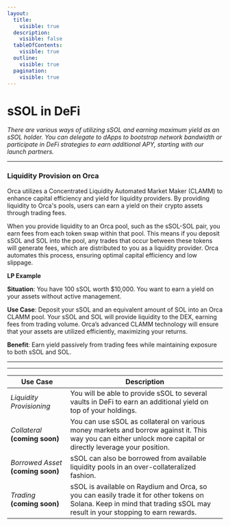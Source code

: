 ```yaml
---
layout:
  title:
    visible: true
  description:
    visible: false
  tableOfContents:
    visible: true
  outline:
    visible: true
  pagination:
    visible: true
---
```


# sSOL in DeFi

_There are various ways of utilizing sSOL and earning maximum yield as an sSOL holder. You can delegate to dApps to bootstrap network bandwidth or participate in DeFi strategies to earn additional APY, starting with our launch partners._

***

### Liquidity Provision on Orca

Orca utilizes a Concentrated Liquidity Automated Market Maker (CLAMM) to enhance capital efficiency and yield for liquidity providers. By providing liquidity to Orca's pools, users can earn a yield on their crypto assets through trading fees.

When you provide liquidity to an Orca pool, such as the sSOL-SOL pair, you earn fees from each token swap within that pool. This means if you deposit sSOL and SOL into the pool, any trades that occur between these tokens will generate fees, which are distributed to you as a liquidity provider. Orca automates this process, ensuring optimal capital efficiency and low slippage.

**LP Example**

**Situation**: You have 100 sSOL worth $10,000. You want to earn a yield on your assets without active management.

**Use Case**: Deposit your sSOL and an equivalent amount of SOL into an Orca CLAMM pool. Your sSOL and SOL will provide liquidity to the DEX, earning fees from trading volume. Orca’s advanced CLAMM technology will ensure that your assets are utilized efficiently, maximizing your returns.

**Benefit**: Earn yield passively from trading fees while maintaining exposure to both sSOL and SOL.

***

***

| **Use Case**                        | **Description**                                                                                                                                                            |
| ----------------------------------- | -------------------------------------------------------------------------------------------------------------------------------------------------------------------------- |
| _Liquidity Provisioning_            | You will be able to provide sSOL to several vaults in DeFi to earn an additional yield on top of your holdings.                                                  |
| _Collateral_  **(coming soon)**     | You can use sSOL as collateral on various money markets and borrow against it. This way you can either unlock more capital or directly leverage your position.           |
| _Borrowed Asset_  **(coming soon)** | sSOL can also be borrowed from available liquidity pools in an over-collateralized fashion.                                                                                |
| _Trading_  **(coming soon)**        | sSOL is available on Raydium and Orca, so you can easily trade it for other tokens on Solana. Keep in mind that trading sSOL may result in your stopping to earn rewards.  |
